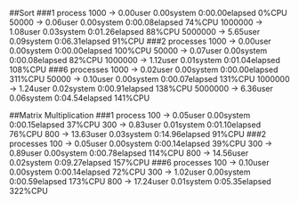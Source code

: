 ##Sort
###1 process
1000 -> 0.00user 0.00system 0:00.00elapsed 0%CPU
50000 -> 0.06user 0.00system 0:00.08elapsed 74%CPU
1000000 -> 1.08user 0.03system 0:01.26elapsed 88%CPU
5000000 -> 5.65user 0.09system 0:06.31elapsed 91%CPU
###2 processes
1000 -> 0.00user 0.00system 0:00.00elapsed 100%CPU
50000 -> 0.07user 0.00system 0:00.08elapsed 82%CPU
1000000 -> 1.12user 0.01system 0:01.04elapsed 108%CPU
###6 processes
1000 -> 0.02user 0.00system 0:00.00elapsed 311%CPU
50000 -> 0.10user 0.00system 0:00.07elapsed 131%CPU
1000000 -> 1.24user 0.02system 0:00.91elapsed 138%CPU
5000000 -> 6.36user 0.06system 0:04.54elapsed 141%CPU

##Matrix Multiplication
###1 process
100 -> 0.05user 0.00system 0:00.15elapsed 37%CPU
300 -> 0.83user 0.01system 0:01.10elapsed 76%CPU
800 -> 13.63user 0.03system 0:14.96elapsed 91%CPU
###2 processes
100 -> 0.05user 0.00system 0:00.14elapsed 39%CPU
300 -> 0.89user 0.00system 0:00.78elapsed 114%CPU
800 -> 14.56user 0.02system 0:09.27elapsed 157%CPU
###6 processes
100 -> 0.10user 0.00system 0:00.14elapsed 72%CPU
300 -> 1.02user 0.00system 0:00.59elapsed 173%CPU
800 -> 17.24user 0.01system 0:05.35elapsed 322%CPU
